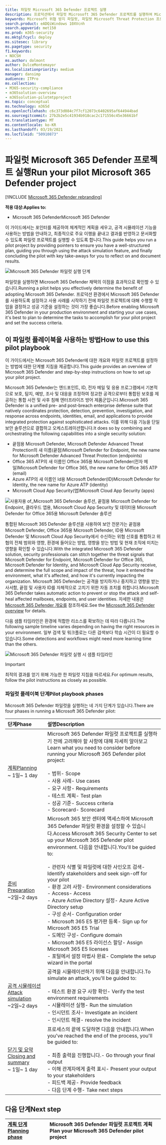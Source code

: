 ```yaml
---
title: 파일럿 Microsoft 365 Defender 프로젝트 실행
description: 프로덕션에서 파일럿 Microsoft 365 Defender 프로젝트를 실행하여 Microsoft 365 Defender의 이점과 채택을 효과적으로 결정할 수 있습니다.
keywords: Microsoft 위협 방지 파일럿, 파일럿 Microsoft Threat Protection 프로젝트 실행, 프로덕션에서 Microsoft Threat Protection 평가, Microsoft Threat Protection 파일럿 프로젝트, 사이버 보안, 고급 영구 위협, 엔터프라이즈 보안, 장치, 장치, ID, 사용자, 데이터, 응용 프로그램, 인시던트, 자동화된 조사 및 수정, 고급 헌팅
search.product: eADQiWindows 10XVcnh
search.appverid: met150
ms.prod: m365-security
ms.mktglfcycl: deploy
ms.sitesec: library
ms.pagetype: security
f1.keywords:
- NOCSH
ms.author: dolmont
author: DulceMontemayor
ms.localizationpriority: medium
manager: dansimp
audience: ITPro
ms.collection:
- M365-security-compliance
- m365solution-overview
- m365solution-pilotmtpproject
ms.topic: conceptual
ms.technology: m365d
ms.openlocfilehash: c6c373d084c7f7cf12073c6402695af644944bad
ms.sourcegitcommit: 27b2b2e5c41934b918cac2c171556c45e36661bf
ms.translationtype: MT
ms.contentlocale: ko-KR
ms.lasthandoff: 03/19/2021
ms.locfileid: "50910873"
---
```

# <a name="run-your-pilot-microsoft-365-defender-project"></a><span data-ttu-id="198d4-104">파일럿 Microsoft 365 Defender 프로젝트 실행</span><span class="sxs-lookup"><span data-stu-id="198d4-104">Run your pilot Microsoft 365 Defender project</span></span> 

[!INCLUDE [Microsoft 365 Defender rebranding](../includes/microsoft-defender.md)]


<span data-ttu-id="198d4-105">**적용 대상:**</span><span class="sxs-lookup"><span data-stu-id="198d4-105">**Applies to:**</span></span>
- <span data-ttu-id="198d4-106">Microsoft 365 Defender</span><span class="sxs-lookup"><span data-stu-id="198d4-106">Microsoft 365 Defender</span></span>


<span data-ttu-id="198d4-107">이 가이드에서는 포인터를 제공하여 체계적인 계획을 세우고, 공격 시뮬레이션 기능을 사용하는 방법을 안내하고, 최종적으로 주요 이행을 끝내고 결과를 반영하고 문서화할 수 있도록 파일럿 프로젝트를 실행할 수 있도록 합니다.</span><span class="sxs-lookup"><span data-stu-id="198d4-107">This guide helps you run a pilot project by providing pointers to ensure you have a well-structured plan, guiding you through using the attack simulation feature, and finally concluding the pilot with key take-aways for you to reflect on and document results.</span></span>

![Microsoft 365 Defender 파일럿 실행 단계](../../media/pilotphases.png)


<span data-ttu-id="198d4-109">파일럿을 실행하면 Microsoft 365 Defender 채택의 이점을 효과적으로 확인할 수 있습니다.</span><span class="sxs-lookup"><span data-stu-id="198d4-109">Running a pilot helps you effectively determine the benefit of adoptiing Microsoft 365 Defender.</span></span> <span data-ttu-id="198d4-110">프로덕션 환경에서 Microsoft 365 Defender를 사용하도록 설정하고 사용 사례를 시작하기 전에 파일럿 프로젝트에 대해 수행할 작업을 결정하고 성공 기준을 설정하는 것이 가장 좋습니다.</span><span class="sxs-lookup"><span data-stu-id="198d4-110">Before enabling Microsoft 365 Defender in your production environment and starting your use cases, it's best to plan to determine the tasks to accomplish for your pilot project and set the success criteria.</span></span> 


## <a name="how-to-use-this-pilot-playbook"></a><span data-ttu-id="198d4-111">이 파일럿 플레이북을 사용하는 방법</span><span class="sxs-lookup"><span data-stu-id="198d4-111">How to use this pilot playbook</span></span>

<span data-ttu-id="198d4-112">이 가이드에서는 Microsoft 365 Defender에 대한 개요와 파일럿 프로젝트를 설정하는 방법에 대한 단계별 지침을 제공합니다.</span><span class="sxs-lookup"><span data-stu-id="198d4-112">This guide provides an overview of Microsoft 365 Defender and step-by-step instructions on how to set up your pilot project.</span></span> 

<span data-ttu-id="198d4-113">Microsoft 365 Defender는 엔드포인트, ID, 전자 메일 및 응용 프로그램에서 기본적으로 보호, 탐지, 예방, 조사 및 대응을 조정하여 정교한 공격으로부터 통합된 보호를 제공하는 통합 사전 및 사후 침해 엔터프라이즈 방어 제품군입니다.</span><span class="sxs-lookup"><span data-stu-id="198d4-113">Microsoft 365 Defender is a unified pre- and post-breach enterprise defense suite that natively coordinates protection, detection, prevention, investigation, and response across endpoints, identities, email, and applications to provide integrated protection against sophisticated attacks.</span></span> <span data-ttu-id="198d4-114">이를 위해 다음 기능을 단일 보안 솔루션으로 결합하고 오케스트레이션합니다.</span><span class="sxs-lookup"><span data-stu-id="198d4-114">It does so by combining and orchestrating the following capabilities into a single security solution:</span></span>
  - <span data-ttu-id="198d4-115">끝점용 Microsoft Defender, Microsoft Defender Advanced Threat Protection의 새 이름(끝점)</span><span class="sxs-lookup"><span data-stu-id="198d4-115">Microsoft Defender for Endpoint, the new name for Microsoft Defender Advanced Threat Protection (endpoints)</span></span>
  - <span data-ttu-id="198d4-116">Office 365 ATP의 새 이름인 Office 365용 Microsoft Defender(전자 메일)</span><span class="sxs-lookup"><span data-stu-id="198d4-116">Microsoft Defender for Office 365, the new name for Office 365 ATP (email)</span></span> 
  - <span data-ttu-id="198d4-117">Azure ATP의 새 이름인 Id용 Microsoft Defender(ID)</span><span class="sxs-lookup"><span data-stu-id="198d4-117">Microsoft Defender for Identity, the new name for Azure ATP (identity)</span></span> 
  - <span data-ttu-id="198d4-118">Microsoft Cloud App Security(앱)</span><span class="sxs-lookup"><span data-stu-id="198d4-118">Microsoft Cloud App Security (apps)</span></span>

![사용자용 of_Microsoft 365 Defender 솔루션, 끝점용 Microsoft Defender for Endpoint, 클라우드 앱용, Microsoft Cloud App Security 및 데이터용 Microsoft Defender for Office 365용 Microsoft Defender 솔루션](../../media/mtp/m365pillars.png)

<span data-ttu-id="198d4-120">통합된 Microsoft 365 Defender 솔루션을 사용하여 보안 전문가는 끝점용 Microsoft Defender, Office 365용 Microsoft Defender, ID용 Microsoft Defender 및 Microsoft Cloud App Security에서 수신하는 위협 신호를 통합하고 위협의 전체 범위와 영향, 환경에 들어오는 방법, 영향을 받는 방법 및 현재 조직에 미치는 영향을 확인할 수 있습니다.</span><span class="sxs-lookup"><span data-stu-id="198d4-120">With the integrated Microsoft 365 Defender solution, security professionals can stitch together the threat signals that Microsoft Defender for Endpoint, Microsoft Defender for Office 365, Microsoft Defender for Identity, and Microsoft Cloud App Security receive, and determine the full scope and impact of the threat, how it entered the environment, what it's affected, and how it's currently impacting the organization.</span></span> <span data-ttu-id="198d4-121">Microsoft 365 Defender는 공격을 방지하거나 중지하고 영향을 받는 사서함, 끝점 및 사용자 ID를 자체적으로 고치기 위한 자동 조치를 취합니다.</span><span class="sxs-lookup"><span data-stu-id="198d4-121">Microsoft 365 Defender takes automatic action to prevent or stop the attack and self-heal affected mailboxes, endpoints, and user identities.</span></span> <span data-ttu-id="198d4-122">자세한 내용은 [Microsoft 365 Defender 개요를](./microsoft-threat-protection.md) 참조하세요.</span><span class="sxs-lookup"><span data-stu-id="198d4-122">See the [Microsoft 365 Defender overview](./microsoft-threat-protection.md) for details.</span></span>



<span data-ttu-id="198d4-123">다음 샘플 타임라인은 환경에 적합한 리소스를 확보하는 데 따라 다릅니다.</span><span class="sxs-lookup"><span data-stu-id="198d4-123">The following sample timeline varies depending on having the right resources in your environment.</span></span> <span data-ttu-id="198d4-124">일부 검색 및 워크플로는 다른 검색보다 학습 시간이 더 필요할 수 있습니다.</span><span class="sxs-lookup"><span data-stu-id="198d4-124">Some detections and workflows might need more learning time than the others.</span></span>

![Microsoft 365 Defender 파일럿 실행 시 샘플 타임라인](../../media/phase-diagrams/pilot-phases.png)

>[!IMPORTANT]
><span data-ttu-id="198d4-126">최적의 결과를 얻기 위해 가능한 한 파일럿 지침을 따르세요.</span><span class="sxs-lookup"><span data-stu-id="198d4-126">For optimum results, follow the pilot instructions as closely as possible.</span></span>


### <a name="pilot-playbook-phases"></a><span data-ttu-id="198d4-127">파일럿 플레이북 단계</span><span class="sxs-lookup"><span data-stu-id="198d4-127">Pilot playbook phases</span></span> 

<span data-ttu-id="198d4-128">Microsoft 365 Defender 파일럿을 실행하는 네 가지 단계가 있습니다.</span><span class="sxs-lookup"><span data-stu-id="198d4-128">There are four phases in running a Microsoft 365 Defender pilot:</span></span>

|<span data-ttu-id="198d4-129">단계</span><span class="sxs-lookup"><span data-stu-id="198d4-129">Phase</span></span> | <span data-ttu-id="198d4-130">설명</span><span class="sxs-lookup"><span data-stu-id="198d4-130">Description</span></span> | 
|:-------|:-----|
| [<span data-ttu-id="198d4-131">계획</span><span class="sxs-lookup"><span data-stu-id="198d4-131">Planning</span></span>](mtp-pilot-plan.md)<br> <span data-ttu-id="198d4-132">~ 1일</span><span class="sxs-lookup"><span data-stu-id="198d4-132">~ 1 day</span></span>| <span data-ttu-id="198d4-133">Microsoft 365 Defender 파일럿 프로젝트를 실행하기 전에 고려해야 할 사항에 대해 자세히 알아보고</span><span class="sxs-lookup"><span data-stu-id="198d4-133">Learn what you need to consider before running your Microsoft 365 Defender pilot project:</span></span> <br><br><span data-ttu-id="198d4-134">- 범위</span><span class="sxs-lookup"><span data-stu-id="198d4-134">- Scope</span></span> <br> <span data-ttu-id="198d4-135">- 사용 사례</span><span class="sxs-lookup"><span data-stu-id="198d4-135">- Use cases</span></span> <br><span data-ttu-id="198d4-136">- 요구 사항</span><span class="sxs-lookup"><span data-stu-id="198d4-136">- Requirements</span></span> <br><span data-ttu-id="198d4-137">- 테스트 계획</span><span class="sxs-lookup"><span data-stu-id="198d4-137">- Test plan</span></span> <br> <span data-ttu-id="198d4-138">- 성공 기준</span><span class="sxs-lookup"><span data-stu-id="198d4-138">- Success criteria</span></span> <br> <span data-ttu-id="198d4-139">- Scorecard</span><span class="sxs-lookup"><span data-stu-id="198d4-139">- Scorecard</span></span> 
| [<span data-ttu-id="198d4-140">준비</span><span class="sxs-lookup"><span data-stu-id="198d4-140">Preparation</span></span>](mtp-evaluation.md) <br><span data-ttu-id="198d4-141">~2일</span><span class="sxs-lookup"><span data-stu-id="198d4-141">~2 days</span></span>|  <span data-ttu-id="198d4-142">Microsoft 365 보안 센터에 액세스하여 Microsoft 365 Defender 파일럿 환경을 설정할 수 있습니다.</span><span class="sxs-lookup"><span data-stu-id="198d4-142">Access Microsoft 365 Security Center to set up your Microsoft 365 Defender pilot  environment.</span></span> <span data-ttu-id="198d4-143">다음을 안내합니다.</span><span class="sxs-lookup"><span data-stu-id="198d4-143">You'll be guided to:</span></span><br><br><span data-ttu-id="198d4-144">- 관련자 식별 및 파일럿에 대한 사인오프 검색</span><span class="sxs-lookup"><span data-stu-id="198d4-144">- Identify stakeholders and seek sign-off for your pilot</span></span> <br> <span data-ttu-id="198d4-145">- 환경 고려 사항</span><span class="sxs-lookup"><span data-stu-id="198d4-145">- Environment considerations</span></span> <br><span data-ttu-id="198d4-146">- Access</span><span class="sxs-lookup"><span data-stu-id="198d4-146">- Access</span></span> <br><span data-ttu-id="198d4-147">- Azure Active Directory 설정</span><span class="sxs-lookup"><span data-stu-id="198d4-147">- Azure Active Directory setup</span></span> <br> <span data-ttu-id="198d4-148">- 구성 순서</span><span class="sxs-lookup"><span data-stu-id="198d4-148">- Configuration order</span></span> <br> <span data-ttu-id="198d4-149">- Microsoft 365 E5 평가판 등록</span><span class="sxs-lookup"><span data-stu-id="198d4-149">- Sign up for Microsoft 365 E5 Trial</span></span> <br> <span data-ttu-id="198d4-150">- 도메인 구성</span><span class="sxs-lookup"><span data-stu-id="198d4-150">- Configure domain</span></span> <br><span data-ttu-id="198d4-151">- Microsoft 365 E5 라이선스 할당</span><span class="sxs-lookup"><span data-stu-id="198d4-151">- Assign Microsoft 365 E5 licenses</span></span> <br> <span data-ttu-id="198d4-152">- 포털에서 설정 마법사 완료</span><span class="sxs-lookup"><span data-stu-id="198d4-152">- Complete the setup wizard in the portal</span></span>|
| [<span data-ttu-id="198d4-153">공격 시뮬레이션</span><span class="sxs-lookup"><span data-stu-id="198d4-153">Attack simulation</span></span>](mtp-pilot-simulate.md) <br><span data-ttu-id="198d4-154">~2일</span><span class="sxs-lookup"><span data-stu-id="198d4-154">~2 days</span></span>| <span data-ttu-id="198d4-155">공격을 시뮬레이션하기 위해 다음을 안내합니다.</span><span class="sxs-lookup"><span data-stu-id="198d4-155">To simulate an attack, you'll be guided to:</span></span><br><br><span data-ttu-id="198d4-156">- 테스트 환경 요구 사항 확인</span><span class="sxs-lookup"><span data-stu-id="198d4-156">- Verify the test environment requirements</span></span> <br><span data-ttu-id="198d4-157">- 시뮬레이션 실행</span><span class="sxs-lookup"><span data-stu-id="198d4-157">-  Run the simulation</span></span> <br><span data-ttu-id="198d4-158">- 인시던트 조사</span><span class="sxs-lookup"><span data-stu-id="198d4-158">- Investigate an incident</span></span> <br><span data-ttu-id="198d4-159">- 인시던트 해결</span><span class="sxs-lookup"><span data-stu-id="198d4-159">- resolve the incident</span></span> 
| [<span data-ttu-id="198d4-160">닫기 및 요약</span><span class="sxs-lookup"><span data-stu-id="198d4-160">Closing and summary</span></span>](mtp-pilot-close.md) <br><span data-ttu-id="198d4-161">~ 1일</span><span class="sxs-lookup"><span data-stu-id="198d4-161">~ 1 day</span></span>| <span data-ttu-id="198d4-162">프로세스의 끝에 도달하면 다음을 안내합니다.</span><span class="sxs-lookup"><span data-stu-id="198d4-162">When you've reached the end of the process, you'll be guided to:</span></span><br><br><span data-ttu-id="198d4-163">- 최종 출력을 진행합니다.</span><span class="sxs-lookup"><span data-stu-id="198d4-163">- Go through your final output</span></span><br><span data-ttu-id="198d4-164">- 이해 관계자에게 출력 표시</span><span class="sxs-lookup"><span data-stu-id="198d4-164">- Present your output to your stakeholders</span></span> <br><span data-ttu-id="198d4-165">- 피드백 제공</span><span class="sxs-lookup"><span data-stu-id="198d4-165">- Provide feedback</span></span> <br><span data-ttu-id="198d4-166">- 다음 단계 수행</span><span class="sxs-lookup"><span data-stu-id="198d4-166">- Take next steps</span></span> 

## <a name="next-step"></a><span data-ttu-id="198d4-167">다음 단계</span><span class="sxs-lookup"><span data-stu-id="198d4-167">Next step</span></span>
|[<span data-ttu-id="198d4-168">계획 단계</span><span class="sxs-lookup"><span data-stu-id="198d4-168">Planning phase</span></span>](mtp-pilot-plan.md) | <span data-ttu-id="198d4-169">Microsoft 365 Defender 파일럿 프로젝트 계획</span><span class="sxs-lookup"><span data-stu-id="198d4-169">Plan your Microsoft 365 Defender pilot project</span></span> 
|:-------|:-----|